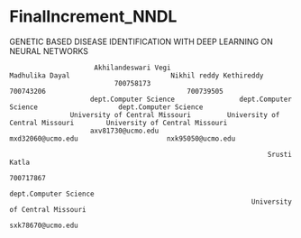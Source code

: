 # FinalIncrement_NNDL
GENETIC BASED DISEASE IDENTIFICATION WITH DEEP LEARNING ON NEURAL NETWORKS


                         Akhilandeswari Vegi	            	  Madhulika Dayal                         Nikhil reddy Kethireddy                         
                              700758173			                   700743206                                   700739505
                        dept.Computer Science                dept.Computer Science                    dept.Computer Science
                   University of Central Missouri         University of Central Missouri        University of Central Missouri
                        axv81730@ucmo.edu                       mxd32060@ucmo.edu                      nxk95050@ucmo.edu

                                                                    Srusti  Katla
                                                                     700717867 
                                                                  dept.Computer Science 
                                                                University of Central Missouri 
                                                                    sxk78670@ucmo.edu

